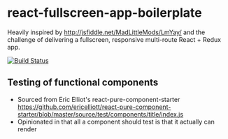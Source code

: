 # react-fullscreen-app-boilerplate

Heavily inspired by http://jsfiddle.net/MadLittleMods/LmYay/ and the challenge of delivering a fullscreen, responsive multi-route React + Redux app.

[![Build Status](https://travis-ci.org/joropeza/react-fullscreen-app-boilerplate.svg?branch=master)](https://travis-ci.org/joropeza/react-fullscreen-app-boilerplate)

## Testing of functional components

- Sourced from Eric Elliot's react-pure-component-starter
https://github.com/ericelliott/react-pure-component-starter/blob/master/source/test/components/title/index.js
- Opinionated in that all a component should test is that it actually can render
